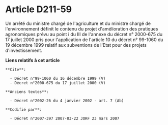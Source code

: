# Article D211-59

Un arrêté du ministre chargé de l'agriculture et du ministre chargé de l'environnement définit le contenu du projet
d'amélioration des pratiques agronomiques prévu au point i du III de l'annexe du décret n° 2000-675 du 17 juillet 2000 pris
pour l'application de l'article 10 du décret n° 99-1060 du 19 décembre 1999 relatif aux subventions de l'Etat pour des
projets d'investissement.

**Liens relatifs à cet article**

	**Cite**:

	  - Décret n°99-1060 du 16 décembre 1999 (V)
	  - Décret n°2000-675 du 17 juillet 2000 (V)

	**Anciens textes**:

	  - Décret n°2002-26 du 4 janvier 2002 - art. 7 (Ab)

	**Codifié par**:

	  - Décret n°2007-397 2007-03-22 JORF 23 mars 2007
